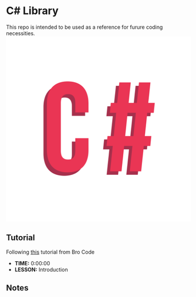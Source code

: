 # C# Library
This repo is intended to be used as a reference for furure coding necessities.
![Alt Text](./assets/Csharp.gif)

## Tutorial
Following [this](https://www.youtube.com/watch?v=wxznTygnRfQ) tutorial from Bro Code
- **TIME:** 0:00:00
- **LESSON:** Introduction

## Notes